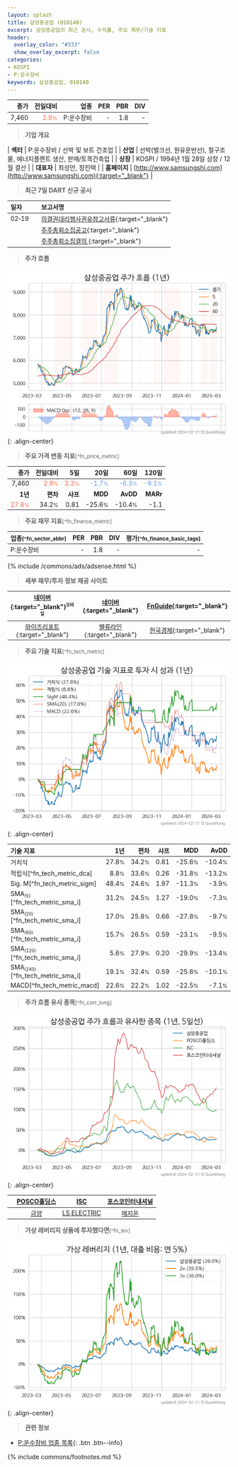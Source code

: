 ```yaml
---
layout: splash
title: 삼성중공업 (010140)
excerpt: 삼성중공업의 최근 공시, 수익률, 주요 재무/기술 지표
header:
  overlay_color: "#333"
  show_overlay_excerpt: false
categories:
- KOSPI
- P:운수장비
keywords: 삼성중공업, 010140
---
```


| **종가** | **전일대비** | **업종** | **PER** | **PBR** | **DIV** |
| -------: | -----------: | -------: | ------: | ------: | ------: |
| 7,460 | <span style="color: tomato">2.9<small>%</small></span> | P:운수장비 | - | 1.8 | - |

<!-- more -->


> **기업 개요**<a id="company"></a>

| <span style="white-space:nowrap;">**섹터**</span> | P:운수장비 / 선박 및 보트 건조업 |
| <span style="white-space:nowrap;">**산업**</span> | 선박(벌크선, 원유운반선), 철구조물, 에너지플랜트 생산, 판매/토목건축업 |
| <span style="white-space:nowrap;">**상장**</span> | KOSPI / 1994년 1월 28일 상장 / 12월 결산 |
| <span style="white-space:nowrap;">**대표자**</span> | 최성안, 정진택 |
| <span style="white-space:nowrap;">**홈페이지**</span> | [http://www.samsungshi.com](http://www.samsungshi.com){:target="_blank"} |


> **최근 7일 DART 신규 공시**<a id="dart"></a>

| **일자** |      | **보고서명** |
| :------- | :--- | :----------- |
| 02&#x2011;19 | | [의결권대리행사권유참고서류](https://dart.fss.or.kr/dsaf001/main.do?rcpNo=20240219001587){:target="_blank"} |
|  | | [주주총회소집공고](https://dart.fss.or.kr/dsaf001/main.do?rcpNo=20240219001545){:target="_blank"} |
|  | | [주주총회소집결의              ](https://dart.fss.or.kr/dsaf001/main.do?rcpNo=20240219800716){:target="_blank"} |


> **주가 흐름**<a id="price"></a>

![010140](/stock/images/010140.png){: .align-center}


> **주요 가격 변동 지표**<small>[^fn_price_metric]</small>

| **종가** | **전일대비** | **5일** | **20일** | **60일** | **120일** |
| -------: | -----------: | ------: | -------: | -------: | --------: |
| 7,460 | <span style="color: tomato">2.9<small>%</small></span> | <span style="color: tomato">3.3<small>%</small></span> | <span style="color: cornflowerblue">-1.7<small>%</small></span> | <span style="color: cornflowerblue">-6.3<small>%</small></span> | <span style="color: cornflowerblue">-9.1<small>%</small></span> |
| **1년** | **편차** | **샤프** | **MDD** | **AvDD** | **MARr** |
| <span style="color: tomato">27.8<small>%</small></span> | 34.2<small>%</small> | 0.81 | -25.6<small>%</small> | -10.4<small>%</small> | -1.1 |


> **주요 재무 지표**<small>[^fn_finance_metric]</small>

| **업종**<small>[^fn_sector_abbr]</small> | **PER** | **PBR** | **DIV** | **평가**<small>[^fn_finance_basic_tags]</small> |
| :--------------------------------------- | ------: | ------: | ------: | ----------------------------------------------: |
| P:운수장비 | - | 1.8 | - | - |



{% include /commons/ads/adsense.html %}

> **세부 재무/투자 정보 제공 사이트**

| [네이버](https://m.stock.naver.com/domestic/stock/010140/finance/summary){:target="_blank"}<sup><small>모바일</small></sup> | [네이버](https://finance.naver.com/item/coinfo.naver?code=010140){:target="_blank"} | [FnGuide](https://comp.fnguide.com/SVO2/ASP/SVD_Invest.asp?gicode=A010140&MenuYn=Y){:target="_blank"} |
| :---: | :---: | :---: |
| [와이즈리포트](https://comp.wisereport.co.kr/company/c1040001.aspx?cmp_cd=010140){:target="_blank"} | [밸류라인](https://www.valueline.co.kr/finance/summary/010140){:target="_blank"} | [한국경제](https://markets.hankyung.com/stock/010140/financial-summary){:target="_blank"} |


> **주요 기술 지표**<small>[^fn_tech_metric]</small>


![010140](/stock/images/010140_tech.png){: .align-center}

| **기술 지표** | **1년** | **편차** | **샤프** | **MDD** | **AvDD** |
| :------------ | ------: | -----------: | -------: | ------: | -------: |
| 거치식 | 27.8<small>%</small> | 34.2<small>%</small> | 0.81 | -25.6<small>%</small> | -10.4<small>%</small> |
| 적립식[^fn_tech_metric_dca] | 8.8<small>%</small> | 33.6<small>%</small> | 0.26 | -31.8<small>%</small> | -13.2<small>%</small> |
| Sig. M[^fn_tech_metric_sigm] | 48.4<small>%</small> | 24.6<small>%</small> | 1.97 | -11.3<small>%</small> | -3.9<small>%</small> |
| SMA<small><sub>(5)</sub></small>[^fn_tech_metric_sma_i] | 31.2<small>%</small> | 24.5<small>%</small> | 1.27 | -19.0<small>%</small> | -7.3<small>%</small> |
| SMA<small><sub>(20)</sub></small>[^fn_tech_metric_sma_i] | 17.0<small>%</small> | 25.8<small>%</small> | 0.66 | -27.8<small>%</small> | -9.7<small>%</small> |
| SMA<small><sub>(60)</sub></small>[^fn_tech_metric_sma_i] | 15.7<small>%</small> | 26.5<small>%</small> | 0.59 | -23.1<small>%</small> | -9.5<small>%</small> |
| SMA<small><sub>(120)</sub></small>[^fn_tech_metric_sma_i] | 5.6<small>%</small> | 27.9<small>%</small> | 0.20 | -29.9<small>%</small> | -13.4<small>%</small> |
| SMA<small><sub>(240)</sub></small>[^fn_tech_metric_sma_i] | 19.1<small>%</small> | 32.4<small>%</small> | 0.59 | -25.6<small>%</small> | -10.1<small>%</small> |
| MACD[^fn_tech_metric_macd] | 22.6<small>%</small> | 22.2<small>%</small> | 1.02 | -22.5<small>%</small> | -7.1<small>%</small> |


> **주가 흐름 유사 종목**<a id="corr"></a><small>[^fn_corr_long]</small>

![010140](/stock/images/010140_corr.png){: .align-center}

|       | [POSCO홀딩스](/005490/) | [ISC](/095340/) | [포스코인터내셔널](/047050/) |
| :---: | :------------------------------------: | :------------------------------------: | :------------------------------------: |
|       | [금양](/001570/) | [LS ELECTRIC](/010120/) | [메지온](/140410/) |


> **가상 레버리지 상품에 투자했다면**<a id="2x"></a><small>[^fn_lev]</small>

![010140](/stock/images/010140_2x.png){: .align-center}


> **관련 정보**

- [P:운수장비 업종 목록](/stats/sector/kospi_업종_운수장비_종목/){: .btn .btn--info}

{% include commons/footnotes.md %}